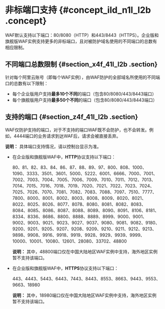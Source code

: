 # 非标端口支持 {#concept_ild_n1l_l2b .concept}

WAF默认支持以下端口：80/8080（HTTP）和443/8443（HTTPS）。企业版和旗舰版WAF实例支持更多的非标端口，且对被防护域名使用的不同端口的总数有相应限制。

## 不同端口总数限制 {#section_x4f_41l_l2b .section}

针对每个阿里云账号（即每个WAF实例），由WAF防护的全部域名所使用的不同端口的总数有以下限制：

-   每个企业版用户支持**最多10个不同**的端口（包含80/8080/443/8443端口）
-   每个旗舰版用户支持**最多50个不同**的端口（包含80/8080/443/8443端口）

## 支持的端口 {#section_z4f_41l_l2b .section}

WAF仅防护支持的端口，对于不支持的端口WAF既不会防护，也不会转发。例如，4444端口的业务请求到达WAF后，请求会被直接丢弃。

**说明：** 具体端口支持情况，请以控制台显示为准。

-   在企业版和旗舰版WAF中，**HTTP**协议支持以下端口：

    80、81、82、83、84、86、87、88、89、97、800、808、1000、1090、3333、3501、3601、5000、5222、6001、6666、7000、7001、7002、7003、7004、7005、7006、7009、7010、7011、7012、7013、7014、7015、7016、7018、7019、7020、7021、7022、7023、7024、7025、7026、7070、7081、7082、7083、7088、7097、7510、7777、7800、8000、8001、8002、8003、8008、8009、8020、8021、8022、8025、8026、8077、8078、8080、8081、8082、8083、8084、8085、8086、8087、8088、8089、8090、8091、8106、8181、8334、8336、8686、8800、8888、8889、8999、9000、9001、9002、9003、9021、9023、9027、9037、9080、9081、9082、9180、9200、9201、9205、9207、9208、9209、9210、9211、9212、9213、9898、9908、9916、9918、9919、9928、9929、9939、9999、10000、10001、10080、12601、28080、33702、48800

    **说明：** 其中，48800端口仅在中国大陆地区WAF实例中支持，海外地区实例暂不支持该端口。

-   在企业版和旗舰版WAF中，**HTTPS**协议支持以下端口：

    443、4443、5443、6443、7443、8443、8553、8663、9443、9553、9663、18980

    **说明：** 其中，18980端口仅在中国大陆地区WAF实例中支持，海外地区实例暂不支持该端口。


